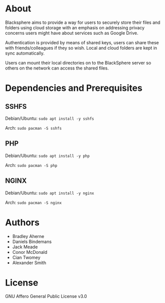 # About
Blacksphere aims to provide a way for users to securely store their files and folders using cloud storage with an emphasis on addressing privacy concerns users might have about services such as Google Drive.

Authentication is provided by means of shared keys, users can share these with friends/colleagues if they so wish. Local and cloud folders are kept in sync automatically.

Users can mount their local directories on to the BlackSphere server so others on the network can access the shared files.

# Dependencies and Prerequisites
## SSHFS
Debian/Ubuntu: `sudo apt install -y sshfs`

Arch: `sudo pacman -S sshfs`

## PHP
Debian/Ubuntu: `sudo apt install -y php`

Arch: `sudo pacman -S php`

## NGINX
Debian/Ubuntu: `sudo apt install -y nginx`

Arch: `sudo pacman -S nginx`


# Authors
* Bradley Aherne
* Daniels Bindemans
* Jack Meade
* Conor McDonald
* Cian Twomey
* Alexander Smith

# License
GNU Affero General Public License v3.0
